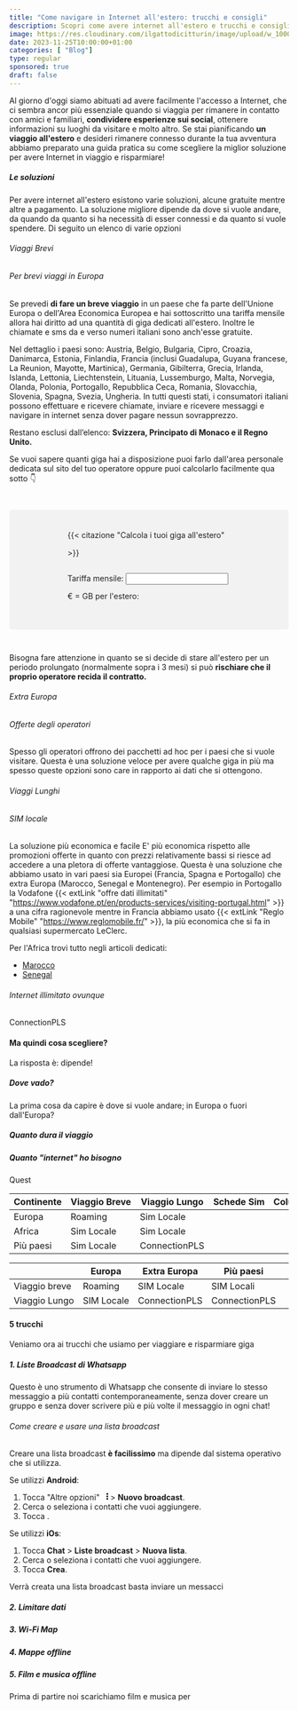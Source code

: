 ```yaml
---
title: "Come navigare in Internet all'estero: trucchi e consigli"
description: Scopri come avere internet all'estero e trucchi e consigli per risparmiare
image: https://res.cloudinary.com/ilgattodicitturin/image/upload/w_1000/f_auto,q_auto:good/v1689177365/Articoli/Marocco/marocco-internet_ekw4wn.png
date: 2023-11-25T10:00:00+01:00
categories: [ "Blog"]
type: regular
sponsored: true
draft: false
---
```


Al giorno d'oggi siamo abituati ad avere facilmente l'accesso a Internet, che ci sembra ancor più essenziale quando si viaggia per rimanere in contatto con amici e familiari, **condividere esperienze sui social**, ottenere informazioni su luoghi da visitare e molto altro. Se stai pianificando **un viaggio all'estero** e desideri rimanere connesso durante la tua avventura abbiamo preparato una guida pratica su come scegliere la miglior soluzione per avere Internet in viaggio e risparmiare!

##### Le soluzioni

Per avere internet all'estero esistono varie soluzioni, alcune gratuite mentre altre a pagamento. La soluzione migliore dipende da dove si vuole andare, da quando da quanto si ha necessità di esser connessi e da quanto si vuole spendere. Di seguito un elenco di varie opzioni 

###### Viaggi Brevi

###### Per brevi viaggi in Europa

Se prevedi **di fare un breve viaggio** in un paese che fa parte dell'Unione Europa o dell'Area Economica Europea e hai sottoscritto una tariffa mensile allora hai diritto ad una quantità di giga dedicati all'estero. Inoltre le chiamate e sms da e verso numeri italiani sono anch'esse gratuite. 

Nel dettaglio i paesi sono: Austria, Belgio, Bulgaria, Cipro, Croazia, Danimarca, Estonia, Finlandia, Francia (inclusi Guadalupa, Guyana francese, La Reunion, Mayotte, Martinica), Germania, Gibilterra, Grecia, Irlanda, Islanda, Lettonia, Liechtenstein, Lituania, Lussemburgo, Malta, Norvegia, Olanda, Polonia, Portogallo, Repubblica Ceca, Romania, Slovacchia, Slovenia, Spagna, Svezia, Ungheria. In tutti questi stati, i consumatori italiani possono effettuare e ricevere chiamate, inviare e ricevere messaggi e navigare in internet senza dover pagare nessun sovrapprezzo.

Restano esclusi dall’elenco: **Svizzera, Principato di Monaco e il Regno Unito.**

Se vuoi sapere quanti giga hai a disposizione puoi farlo dall'area personale dedicata sul sito del tuo operatore oppure puoi calcolarlo facilmente qua sotto 👇

<div style="color: #222; line-height: 32px; margin-bottom: 15px; position: relative; background-color: #f2f2f2; border-radius: 5px; padding: 30px 105px; margin: 3em 0;">
{{< citazione "Calcola i tuoi giga all'estero" >}}

Tariffa mensile: <input id="tariffa" type="number" /> € = GB per l'estero: <span id="result"></span> 

<p id="formula"></p>
</div>

<script src="https://code.jquery.com/jquery-3.6.0.min.js" integrity="sha256-/xUj+3OJU5yExlq6GSYGSHk7tPXikynS7ogEvDej/m4=" crossorigin="anonymous"></script>

<script>

  $(document).ready(function() {
    let price = 1.80;
    if (Date.parse(Date()) > Date.parse("2024-01-01"))
      price = 1.55;
    else if (Date.parse(Date()) > Date.parse("2025-01-01"))
      price = 1.30;
    else if (Date.parse(Date()) > Date.parse("2026-01-01"))
      price = 1.10;
    else if (Date.parse(Date()) > Date.parse("2027-01-01"))
      price = 1.00;

    document.getElementById('formula').innerText = 'Formula: 2 x costo periodico (senza iva) / ' + price + ' €';  
    document.getElementById('result').innerText = '0';  

    $("input").keyup(function(){
     let result = 2 * $("#tariffa").val() / price;
     document.getElementById('result').innerText = Math.round((result + Number.EPSILON) * 100) / 100 + ' €';
    });

  });

</script>

Bisogna fare attenzione in quanto se si decide di stare all'estero per un periodo prolungato (normalmente sopra i 3 mesi) si può **rischiare che il proprio operatore recida il contratto.**

###### Extra Europa

###### Offerte degli operatori

Spesso gli operatori offrono dei pacchetti ad hoc per i paesi che si vuole visitare. Questa è una soluzione veloce per avere qualche giga in più ma spesso queste opzioni sono care in rapporto ai dati che si ottengono.


###### Viaggi Lunghi

###### SIM locale

La soluzione più economica e facile E' più economica rispetto alle promozioni offerte in quanto con prezzi relativamente bassi si riesce ad accedere a una pletora di offerte vantaggiose.
Questa è una soluzione che abbiamo usato in vari paesi sia Europei (Francia, Spagna e Portogallo) che extra Europa (Marocco, Senegal e Montenegro). 
Per esempio in Portogallo la Vodafone {{< extLink "offre dati illimitati" "https://www.vodafone.pt/en/products-services/visiting-portugal.html" >}} a una cifra ragionevole mentre in Francia abbiamo usato {{< extLink "Reglo Mobile" "https://www.reglomobile.fr/" >}}, la più economica che si fa in qualsiasi supermercato LeClerc.

Per l'Africa trovi tutto negli articoli dedicati:
  - [Marocco](/blog/marocco-quale-operatore-internet-scegliere)
  - [Senegal](/blog/informazioni-viaggio-senegal#internet)

###### Internet illimitato ovunque


ConnectionPLS

#### Ma quindi cosa scegliere?

La risposta è: dipende! 

##### Dove vado?

La prima cosa da capire è dove si vuole andare; in Europa o fuori dall'Europa?

##### Quanto dura il viaggio


##### Quanto "internet" ho bisogno

Quest
<div class="table">
  <table style="white-space: nowrap;">
    <thead>
      <tr>
        <th>Continente</th>
        <th>Viaggio Breve</th>
        <th>Viaggio Lungo</th>
        <th>Schede Sim</th>
        <th>Column_4</th>
        <th>Column_5</th>
      </tr>
    </thead>
    <tbody>
      <tr>
        <td>Europa</td>
        <td>Roaming</td>
        <td>Sim Locale</td>
        <td></td>
        <td></td>
        <td></td>
      </tr>
      <tr>
        <td>Africa</td>
        <td>Sim Locale</td>
        <td>Sim Locale</td>
        <td></td>
        <td></td>
        <td></td>
      </tr>
      <tr>
        <td>Più paesi</td>
        <td>Sim Locale</td>
        <td>ConnectionPLS</td>
        <td></td>
        <td></td>
        <td></td>
      </tr>
    </tbody>
  </table>
</div>

<div class="table">
  <table style="white-space: nowrap;">
    <thead>
      <tr>
        <th></th>
        <th>Europa</th>
        <th>Extra Europa</th>
        <th>Più paesi</th>
        <th></th>
        <th></th>
      </tr>
    </thead>
    <tbody>
      <tr>
        <td>Viaggio breve</td>
        <td>Roaming</td>
        <td>SIM Locale</td>
        <td>SIM Locali</td>
        <td></td>
        <td></td>
      </tr>
      <tr>
        <td>Viaggio Lungo</td>
        <td>SIM Locale</td>
        <td>ConnectionPLS</td>
        <td>ConnectionPLS</td>
        <td></td>
        <td></td>
      </tr>
    </tbody>
  </table>
</div>


#### 5 trucchi

Veniamo ora ai trucchi che usiamo per viaggiare e risparmiare giga

##### 1. Liste Broadcast di Whatsapp
Questo è uno strumento di Whatsapp che consente di inviare lo stesso messaggio a più contatti contemporaneamente, senza dover creare un gruppo e senza dover scrivere più e più volte il messaggio in ogni chat! 

###### Come creare e usare una lista broadcast

Creare una lista broadcast **è facilissimo** ma dipende dal sistema operativo che si utilizza.

Se utilizzi **Android**:
1. Tocca "Altre opzioni" &nbsp; <svg xmlns="http://www.w3.org/2000/svg" height="1em" viewBox="0 0 128 512"><!--! Font Awesome Free 6.4.2 by @fontawesome - https://fontawesome.com License - https://fontawesome.com/license (Commercial License) Copyright 2023 Fonticons, Inc. --><path d="M64 360a56 56 0 1 0 0 112 56 56 0 1 0 0-112zm0-160a56 56 0 1 0 0 112 56 56 0 1 0 0-112zM120 96A56 56 0 1 0 8 96a56 56 0 1 0 112 0z"/></svg> > **Nuovo broadcast**.
1. Cerca o seleziona i contatti che vuoi aggiungere.
1. Tocca <i class="fas fa-check"></i>.

Se utilizzi **iOs**:
1. Tocca **Chat** > **Liste broadcast** > **Nuova lista**.
2. Cerca o seleziona i contatti che vuoi aggiungere.
3. Tocca **Crea**.

Verrà creata una lista broadcast basta inviare un messacci

##### 2. Limitare dati

##### 3. Wi-Fi Map

##### 4. Mappe offline

##### 5. Film e musica offline

Prima di partire noi scarichiamo film e musica per 